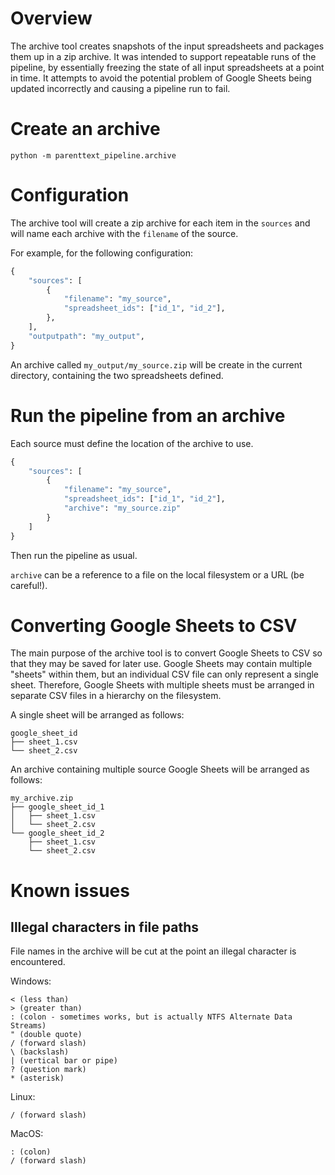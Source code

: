 # Overview

The archive tool creates snapshots of the input spreadsheets and packages them up in a zip archive. It was intended to support repeatable runs of the pipeline, by essentially freezing the state of all input spreadsheets at a point in time. It attempts to avoid the potential problem of Google Sheets being updated incorrectly and causing a pipeline run to fail.

# Create an archive

```
python -m parenttext_pipeline.archive
```

# Configuration

The archive tool will create a zip archive for each item in the `sources` and will name each archive with the `filename` of the source.

For example, for the following configuration:

```python
{
    "sources": [
        {
            "filename": "my_source",
            "spreadsheet_ids": ["id_1", "id_2"],
        },
    ],
    "outputpath": "my_output",
}
```

An archive called `my_output/my_source.zip` will be create in the current directory, containing the two spreadsheets defined.

# Run the pipeline from an archive

Each source must define the location of the archive to use.

```python
{
    "sources": [
        {
            "filename": "my_source",
            "spreadsheet_ids": ["id_1", "id_2"],
            "archive": "my_source.zip"
        }
    ]
}
```

Then run the pipeline as usual.

`archive` can be a reference to a file on the local filesystem or a URL (be careful!).

# Converting Google Sheets to CSV

The main purpose of the archive tool is to convert Google Sheets to CSV so that they may be saved for later use. Google Sheets may contain multiple "sheets" within them, but an individual CSV file can only represent a single sheet. Therefore, Google Sheets with multiple sheets must be arranged in separate CSV files in a hierarchy on the filesystem.

A single sheet will be arranged as follows:

```
google_sheet_id
├── sheet_1.csv
└── sheet_2.csv
```

An archive containing multiple source Google Sheets will be arranged as follows:

```
my_archive.zip
├── google_sheet_id_1
│   ├── sheet_1.csv
│   └── sheet_2.csv
└── google_sheet_id_2
    ├── sheet_1.csv
    └── sheet_2.csv
```

# Known issues

## Illegal characters in file paths

File names in the archive will be cut at the point an illegal character is encountered.

Windows:

```
< (less than)
> (greater than)
: (colon - sometimes works, but is actually NTFS Alternate Data Streams)
" (double quote)
/ (forward slash)
\ (backslash)
| (vertical bar or pipe)
? (question mark)
* (asterisk)
```

Linux:

```
/ (forward slash)
```

MacOS:

```
: (colon)
/ (forward slash)
```
